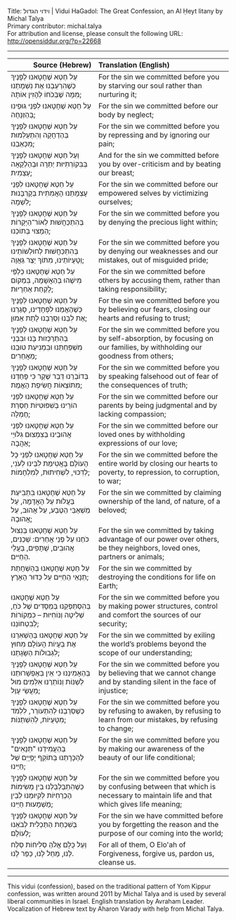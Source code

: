 <html>
<head></head>
<body>
Title: וידוי הגדול | Vidui HaGadol: The Great Confession, an Al Ḥeyt litany by Michal Talya<br />
Primary contributor: michal.talya<br />
For attribution and license, please consult the following URL: <a href="http://opensiddur.org/?p=22668">http://opensiddur.org/?p=22668</a>
<p />
<hr />

<table style="margin-left: auto;margin-right: auto;" class="draggable">
<thead><tr><th id="x" style="text-align: right;">Source (Hebrew)</th><th style="text-align: left;">Translation (English)</th></tr></thead>
<tbody>
<tr><td style="vertical-align:top;">
<div class="liturgy"><span lang="he">
עַל חֵטְא שֶׁחָטָאנוּ לְפָנֶיךָ
כְּשֶׁהִרְעַבְנוּ אֶת נִשְׁמָתֵנוּ מִמָּה
שֶׁבְּכֹחוֹ לְהָזִין אוֹתָהּ;
</span></div></td>
 
<td style="vertical-align:top;">
<div class="english">
For the sin we committed before you 
by starving our soul 
rather than nurturing it;
</div></td></tr>


<tr><td style="vertical-align:top;">
<div class="liturgy"><span lang="he">
עַל חֵטְא שֶׁחָטָאנוּ לִפְנֵי גּוּפֵינוּ
בְּהַזְנָחָה;
</span></div></td>
 
<td style="vertical-align:top;">
<div class="english">
For the sin we committed before our body 
by neglect;
</div></td></tr>


<tr><td style="vertical-align:top;">
<div class="liturgy"><span lang="he">
עַל חֵטְא שֶׁחָטָאנוּ לְפָנֶיךָ
בְּהַדְחָקָה וְהִתְעַלְּמוּת מִכְּאֵבֵנוּ;
</span></div></td>
 
<td style="vertical-align:top;">
<div class="english">
For the sin we committed before you
by repressing and by ignoring our pain;
</div></td></tr>


<tr><td style="vertical-align:top;">
<div class="liturgy"><span lang="he">
וְעַל חֵטְא שֶׁחָטָאנוּ לְפָנֶיךָ
בְּבִּקוֹרְתִּיּוּת יְתֵרָה וּבְהַלְקָאָה עַצְמִית;
</span></div></td>
 
<td style="vertical-align:top;">
<div class="english">
And for the sin we committed before you
by over-criticism and by beating our breast;
</div></td></tr>


<tr><td style="vertical-align:top;">
<div class="liturgy"><span lang="he">
עַל חֵטְא שֶׁחָטָאנוּ לִפְנֵי עָצְמָתֵנוּ הָאֲמִתִּית
בְּקָרְבָּנוּת לִשְׁמָהּ;
</span></div></td>
 
<td style="vertical-align:top;">
<div class="english">
For the sin we committed before our empowered selves
by victimizing ourselves;
</div></td></tr>


<tr><td style="vertical-align:top;">
<div class="liturgy"><span lang="he">
עַל חֵטְא שֶׁחָטָאנוּ לְפָנֶיךָ
בְּהִתְכַּחֲשׁוּת לְאוֹר־הַיְּקָרוֹת הַמָּצוּי בְּתוֹכֵנוּ;
</span></div></td>
 
<td style="vertical-align:top;">
<div class="english">
For the sin we committed before you
by denying the precious light within;
</div></td></tr>


<tr><td style="vertical-align:top;">
<div class="liturgy"><span lang="he">
עַל חֵטְא שֶׁחָטָאנוּ לְפָנֶיךָ
בְּהִתְכַּחֲשׁוּת לְחוּלְשׁוֹתֵינוּ וְטָעֻיּוֹתֵינוּ,
מִתּוֹךְ יֵצֶר גַּאֲוָה;
</span></div></td>
 
<td style="vertical-align:top;">
<div class="english">
For the sin we committed before you
by denying our weaknesses and our mistakes,
out of misguided pride;
</div></td></tr>




<tr><td style="vertical-align:top;">
<div class="liturgy"><span lang="he">
עַל חֵטְא שֶׁחָטָאנוּ כְּלַפֵּי מִישֶׁהוּ
בְּהַאֲשָׁמָה,
בִּמְקוֹם לָקַחַת אַחְרָיוּת;
</span></div></td>
 
<td style="vertical-align:top;">
<div class="english">
For the sin we committed before others 
by accusing them, 
rather than taking responsibility;
</div></td></tr>


<tr><td style="vertical-align:top;">
<div class="liturgy"><span lang="he">
עַל חֵטְא שֶׁחָטָאנוּ לְפָנֶיךָ
כְּשֶׁהֶאֱמַנּוּ לִפְחָדֵינוּ,
סָגַרְנוּ אֶת לִבֵּנוּ וְסֵרַבְנוּ לָתֵת אֵמוּן;
</span></div></td>
 
<td style="vertical-align:top;">
<div class="english">
For the sin we committed before you
by believing our fears,
closing our hearts and refusing to trust;
</div></td></tr>


<tr><td style="vertical-align:top;">
<div class="liturgy"><span lang="he">
עַל חֵטְא שֶׁחָטָאנוּ לְפָנֶיךָ
בְּהִתְרַכְּזוּת בָּנוּ וּבִבְנֵי מִשְׁפַּחְתֵּנוּ
וּבִמְנִיעַת טוּבֵנוּ מֵאֲחֵרִים;
</span></div></td>
 
<td style="vertical-align:top;">
<div class="english">
For the sin we committed before you
by self-absorption, by focusing on our families,
by withholding our goodness from others;
</div></td></tr>


<tr><td style="vertical-align:top;">
<div class="liturgy"><span lang="he">
עַל חֵטְא שֶׁחָטָאנוּ לְפָנֶיךָ
בְּדוֹבְרֵנוּ דְּבַר שֶׁקֶר
כִּי פָּחַדְנוּ מִתּוֹצְאוֹת חֲשִׂיפַת הָאֱמֶת;
</span></div></td>
 
<td style="vertical-align:top;">
<div class="english">
For the sin we committed before you
by speaking falsehood
out of fear of the consequences of truth;
</div></td></tr>


<tr><td style="vertical-align:top;">
<div class="liturgy"><span lang="he">
עַל חֵטְא שֶׁחָטָאנוּ לִפְנֵי הוֹרֵינוּ
בְּשִׁפּוּטִיּוֹת חַסְרַת חֶמְלָה;
</span></div></td>
 
<td style="vertical-align:top;">
<div class="english">
For the sin we committed before our parents
by being judgmental and by lacking compassion;
</div></td></tr>


<tr><td style="vertical-align:top;">
<div class="liturgy"><span lang="he">
עַל חֵטְא שֶׁחָטָאנוּ לִפְנֵי אֲהוּבֵינוּ
בְּצִמְצוּם גִּלּוּיֵי אַהֲבָה;
</span></div></td>
 
<td style="vertical-align:top;">
<div class="english">
For the sin we committed before our loved ones
by withholding expressions of our love;
</div></td></tr>




<tr><td style="vertical-align:top;">
<div class="liturgy"><span lang="he">
עַל חֵטְא שֶׁחָטָאנוּ לִפְנֵי כָּל הָעוֹלָם
בָּאֲטִימַת לִבֵּינוּ לְעֹנִי, לְדִכּוּי, לִשְׁחִיתוּת, לְמִלְחָמוֹת;
</span></div></td>
 
<td style="vertical-align:top;">
<div class="english">
For the sin we committed before the entire world
by closing our hearts to poverty, to repression, to corruption, to war;
</div></td></tr>


<tr><td style="vertical-align:top;">
<div class="liturgy"><span lang="he">
עַל חֵטְא שֶׁחָטָאנוּ
בִּתְבִיעַת בַּעֲלוּת עַל הָאֲדָמָה,
עַל מַשְׁאַבֵּי הַטֶּבַע,
עַל אָהוּב, עַל אֲהוּבָהּ;
</span></div></td>
 
<td style="vertical-align:top;">
<div class="english">
For the sin we committed
by claiming ownership of the land,
of nature,
of a beloved;
</div></td></tr>


<tr><td style="vertical-align:top;">
<div class="liturgy"><span lang="he">
עַל חֵטְא שֶׁחָטָאנוּ
בְּנִצּוּל כֹּחֵנוּ עַל פְּנֵי אֲחֵרִים:
שְׁכֵנִים, אֲהוּבִים, שֻׁתָּפִים, בַּעֲלֵי הַחַיִּים.
</span></div></td>
 
<td style="vertical-align:top;">
<div class="english">
For the sin we committed
by taking advantage of our power over others,
be they neighbors, loved ones, partners or animals;
</div></td></tr>


<tr><td style="vertical-align:top;">
<div class="liturgy"><span lang="he">
עַל חֵטְא שֶׁחָטָאנוּ
בְּהַשְׁחָתַת תְּנָאֵי הַחַיִּים עַל כַּדּוּר הָאָרֶץ;
</span></div></td>
 
<td style="vertical-align:top;">
<div class="english">
For the sin we committed
by destroying the conditions for life on Earth;
</div></td></tr>


<tr><td style="vertical-align:top;">
<div class="liturgy"><span lang="he">
עַל חֵטְא שֶׁחָטָאנוּ 
בְּהִסְתַּפְּקֵנוּ בְּמַסָּדִים שֶׁל כֹּחַ, שְׁלִיטָה וְנוֹחִיּוּת –
כִּמְקוֹרוֹת לְבִטְחוֹנֵנוּ; 
</span></div></td>
 
<td style="vertical-align:top;">
<div class="english">
For the sin we committed before you
by making power structures, control and comfort
the sources of our security;
</div></td></tr>


<tr><td style="vertical-align:top;">
<div class="liturgy"><span lang="he">
עַל חֵטְא שֶׁחָטָאנוּ
בְּהַשְׁאִרֵנוּ אֶת בְּעָיוֹת הָעוֹלָם
מִחוּץ לִגְּבוּלוֹת הַשָּׂגָתֵנוּ;
</span></div></td>
 
<td style="vertical-align:top;">
<div class="english">
For the sin we committed
by exiling the world’s problems 
beyond the scope of our understanding;
</div></td></tr>


<tr><td style="vertical-align:top;">
<div class="liturgy"><span lang="he">
עַל חֵטְא שֶׁחָטָאנוּ לְפָנֶיךָ
בְּהַאָמִינֵנוּ כִּי אֵין בְּאֶפְשָׁרוּתֵנוּ לְשַׁנּוֹת
וְנוֹתַרְנוּ אִלְּמִים מוּל מַעֲשֵׂי עָוֶל;
</span></div></td>
 
<td style="vertical-align:top;">
<div class="english">
For the sin we committed before you
by believing that we cannot change
and by standing silent in the face of injustice;
</div></td></tr>




<tr><td style="vertical-align:top;">
<div class="liturgy"><span lang="he">
עַל חֵטְא שֶׁחָטָאנוּ לְפָנֶיךָ
כְּשֶׁסֵּרַבְנוּ לְהִתְעוֹרֵר,
לִלְמֹד מִטָּעֻיּוֹת,
לְהִשְׁתַּנּוֹת;
</span></div></td>
 
<td style="vertical-align:top;">
<div class="english">
For the sin we committed before you
by refusing to awaken,
by refusing to learn from our mistakes,
by refusing to change;
</div></td></tr>


<tr><td style="vertical-align:top;">
<div class="liturgy"><span lang="he">
עַל חֵטְא שֶׁחָטָאנוּ לְפָנֶיךָ
בְּהַעֲמִידֵנוּ "תְּנָאִים" לְהַכָּרָתֵנוּ בְּתוֹקֵף יָפְיָיֽם שֶׁל חַיֵּינוּ;
 </span></div></td>
 
<td style="vertical-align:top;">
<div class="english">
For the sin we committed before you
by making our awareness of the beauty of our life conditional;
</div></td></tr>


<tr><td style="vertical-align:top;">
<div class="liturgy"><span lang="he">
עַל חֵטְא שֶׁחָטָאנוּ לְפָנֶיךָ
כְּשֶׁהִתְבַּלְבַּלְנוּ בֵּין מְשִׂימוֹת הֶכְרֵחִיּוֹת לְקִיּוּמֵנוּ
לְבֵין מַשְׁמָעוּת חַיֵּינוּ;
</span></div></td>
 
<td style="vertical-align:top;">
<div class="english">
For the sin we committed before you
by confusing between that which is necessary to maintain life
and that which gives life meaning;
</div></td></tr>


<tr><td style="vertical-align:top;">
<div class="liturgy"><span lang="he">
עַל חֵטְא שֶׁחָטָאנוּ לְפָנֶיךָ
בְּשִׁכְחַת הַתַּכְלִית לְבֹאֵנוּ לְעוֹלָם;
</span></div></td>
 
<td style="vertical-align:top;">
<div class="english">
For the sin we have committed before you 
by forgetting the reason and the purpose of our coming into the world;
</div></td></tr>


<tr><td style="vertical-align:top;">
<div class="liturgy"><span lang="he">
וְעַל כֻּלָּם
אֱלֹהַּ סְלִיחוֹת
סְלַח לָנוּ,
מָחַל לָנוּ,
כַּפֵּר לָנוּ.
</span></div></td>
 
<td style="vertical-align:top;">
<div class="english">
For all of them, 
O Elo'ah of Forgiveness, 
forgive us, 
pardon us, 
cleanse us.
</div></td></tr>
</tbody></table>

<hr />

This vidui (confession), based on the traditional pattern of Yom Kippur confession, was written around 2011 by Michal Talya and is used by several liberal communities in Israel. English translation by Avraham Leader. Vocalization of Hebrew text by Aharon Varady with help from Michal Talya.
</body>
</html>